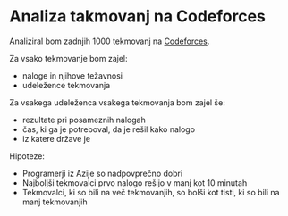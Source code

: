 # Analiza takmovanj na Codeforces

Analiziral bom zadnjih 1000 tekmovanj na [Codeforces](https://codeforces.com).

Za vsako tekmovanje bom zajel:
* naloge in njihove težavnosi
* udeležence tekmovanja

Za vsakega udeleženca vsakega tekmovanja bom zajel še:
* rezultate pri posameznih nalogah
* čas, ki ga je potreboval, da je rešil kako nalogo
* iz katere države je

Hipoteze:
* Programerji iz Azije so nadpovprečno dobri
* Najboljši tekmovalci prvo nalogo rešijo v manj kot 10 minutah
* Tekmovalci, ki so bili na več tekmovanjih, so bolši kot tisti, ki so bili na manj tekmovanjih
